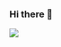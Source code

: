 ### Hi there 👋

<img src="https://img.shields.io/badge/Android-3DDC84?style=flat-square&logo=Android&logoColor=6DB33F"/>
